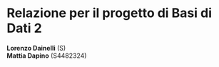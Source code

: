 # Relazione per il progetto di Basi di Dati 2

**Lorenzo Dainelli** (S)  
**Mattia Dapino** (S4482324)
